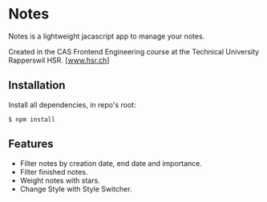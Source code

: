 # Notes
Notes is a lightweight jacascript app to manage your notes.

Created in the CAS Frontend Engineering course at the Technical University Rapperswil HSR.
[www.hsr.ch]

## Installation
Install all dependencies, in repo's root:
```
$ npm install
```

## Features
* Filter notes by creation date, end date and importance.
* Filter finished notes.
* Weight notes with stars.
* Change Style with Style Switcher.


